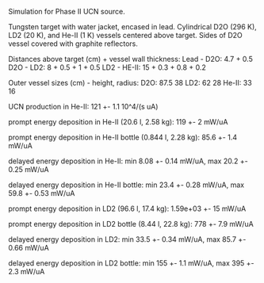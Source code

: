 Simulation for Phase II UCN source.

Tungsten target with water jacket, encased in lead.
Cylindrical D2O (296 K), LD2 (20 K), and He-II (1 K) vessels centered above target.
Sides of D2O vessel covered with graphite reflectors.

Distances above target (cm) + vessel wall thickness:
Lead - D2O: 4.7 + 0.5
D2O - LD2: 8 + 0.5 + 1 + 0.5
LD2 - HE-II: 15 + 0.3 + 0.8 + 0.2

Outer vessel sizes (cm) - height, radius:
D2O: 87.5 38
LD2: 62 28
He-II: 33 16

UCN production in He-II:
121 +- 1.1 10^4/(s uA)

prompt energy deposition in He-II (20.6 l, 2.58 kg):
119 +- 2 mW/uA

prompt energy deposition in He-II bottle (0.844 l, 2.28 kg):
85.6 +- 1.4 mW/uA

delayed energy deposition in He-II:
min 8.08 +- 0.14 mW/uA, max 20.2 +- 0.25 mW/uA

delayed energy deposition in He-II bottle:
min 23.4 +- 0.28 mW/uA, max 59.8 +- 0.53 mW/uA

prompt energy deposition in LD2 (96.6 l, 17.4 kg):
1.59e+03 +- 15 mW/uA

prompt energy deposition in LD2 bottle (8.44 l, 22.8 kg):
778 +- 7.9 mW/uA

delayed energy deposition in LD2:
min 33.5 +- 0.34 mW/uA, max 85.7 +- 0.66 mW/uA

delayed energy deposition in LD2 bottle:
min 155 +- 1.1 mW/uA, max 395 +- 2.3 mW/uA

